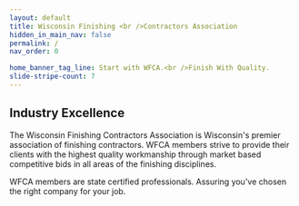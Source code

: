 ```yaml
---
layout: default
title: Wisconsin Finishing <br />Contractors Association
hidden_in_main_nav: false
permalink: /
nav_order: 0

home_banner_tag_line: Start with WFCA.<br />Finish With Quality.
slide-stripe-count: 7
---
```


## Industry Excellence

The Wisconsin Finishing Contractors Association is Wisconsin's premier association of finishing contractors. WFCA members strive to provide their clients with the highest quality workmanship through market based competitive bids in all areas of the finishing disciplines.

WFCA members are state certified professionals. Assuring you've chosen the right company for your job.
